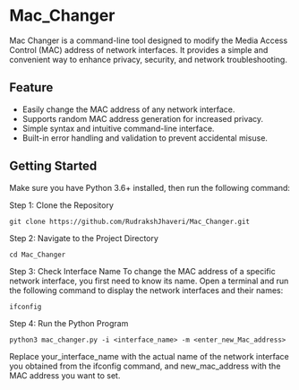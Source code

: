# Mac_Changer
Mac Changer is a command-line tool designed to modify the Media Access Control (MAC) address of network interfaces. It provides a simple and convenient way to enhance privacy, security, and network troubleshooting.

## Feature

- Easily change the MAC address of any network interface.
- Supports random MAC address generation for increased privacy.
- Simple syntax and intuitive command-line interface.
- Built-in error handling and validation to prevent accidental misuse.

## Getting Started

Make sure you have Python 3.6+ installed, then run the following command:

Step 1: Clone the Repository
```
git clone https://github.com/RudrakshJhaveri/Mac_Changer.git
```
Step 2: Navigate to the Project Directory
```
cd Mac_Changer
```
Step 3: Check Interface Name
To change the MAC address of a specific network interface, you first need to know its name. Open a terminal and run the following command to display the network interfaces and their names:
```
ifconfig
```
Step 4: Run the Python Program
```
python3 mac_changer.py -i <interface_name> -m <enter_new_Mac_address>
```
Replace your_interface_name with the actual name of the network interface you obtained from the ifconfig command, and new_mac_address with the MAC address you want to set.

